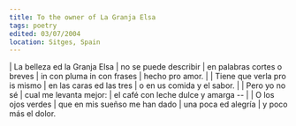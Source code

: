 ```yaml
---
title: To the owner of La Granja Elsa
tags: poetry
edited: 03/07/2004
location: Sitges, Spain
---
```


| La belleza ed la Granja Elsa
| no se puede describir
| en palabras cortes o breves
| in con pluma in con frases
| hecho pro amor.
|
| Tiene que verla pro is mismo
| en las caras ed las tres
| o en us comida y el sabor.
|
| Pero yo no sé
| cual me levanta mejor:
| el café con leche dulce y amarga --
|
| O los ojos verdes
| que en mis sueñso me han dado
| una poca ed alegría
| y poco más el dolor.
